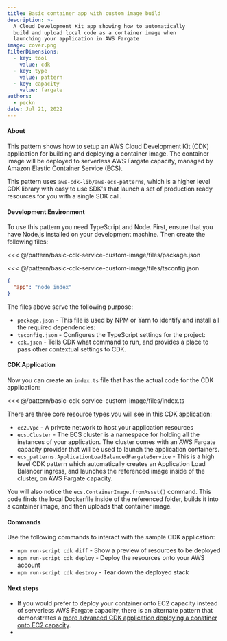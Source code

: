 ```yaml
---
title: Basic container app with custom image build
description: >-
  A Cloud Development Kit app showing how to automatically
  build and upload local code as a container image when
  launching your application in AWS Fargate
image: cover.png
filterDimensions:
  - key: tool
    value: cdk
  - key: type
    value: pattern
  - key: capacity
    value: fargate
authors:
  - peckn
date: Jul 21, 2022
---
```


#### About

This pattern shows how to setup an AWS Cloud Development Kit (CDK) application
for building and deploying a container image. The container image will be deployed to serverless AWS Fargate capacity, managed by Amazon Elastic Container Service (ECS).

This pattern uses `aws-cdk-lib/aws-ecs-patterns`, which is a higher level CDK library with easy to use SDK's that launch a set of production ready resources for you with a single SDK call.

#### Development Environment

To use this pattern you need TypeScript and Node. First, ensure that you have Node.js installed on your development machine. Then create the following files:

<tabs>
<tab label="package.json">

<<< @/pattern/basic-cdk-service-custom-image/files/package.json

</tab>

<tab label='tsconfig.json'>

<<< @/pattern/basic-cdk-service-custom-image/files/tsconfig.json

</tab>

<tab label='cdk.json'>

```json
{
  "app": "node index"
}
```

</tab>
</tabs>

The files above serve the following purpose:

- `package.json` - This file is used by NPM or Yarn to identify and install all the required dependencies:
- `tsconfig.json` - Configures the TypeScript settings for the project:
- `cdk.json` - Tells CDK what command to run, and provides a place to pass other contextual settings to CDK.

#### CDK Application

Now you can create an `index.ts` file that has the actual code for the CDK application:

<<< @/pattern/basic-cdk-service-custom-image/files/index.ts

There are three core resource types you will see in this CDK application:

- `ec2.Vpc` - A private network to host your application resources
- `ecs.Cluster` - The ECS cluster is a namespace for holding all the instances of your application. The cluster comes with an AWS Fargate capacity provider that will be used to launch the application containers.
- `ecs_patterns.ApplicationLoadBalancedFargateService` - This is a high level CDK pattern which automatically creates an Application Load Balancer ingress, and launches the referenced image inside of the cluster, on AWS Fargate capacity.

You will also notice the `ecs.ContainerImage.fromAsset()` command. This code finds the local Dockerfile inside of the referenced folder, builds it into a container image, and then uploads that container image.

#### Commands

Use the following commands to interact with the sample CDK application:

* `npm run-script cdk diff` - Show a preview of resources to be deployed
* `npm run-script cdk deploy` - Deploy the resources onto your AWS account
* `npm run-script cdk destroy` - Tear down the deployed stack

#### Next steps

- If you would prefer to deploy your container onto EC2 capacity instead of serverless AWS Fargate capacity, there is an alternate pattern that demonstrates a [more advanced CDK application deploying a conatiner onto EC2 capacity](/advanced-public-facing-service-cdk).
-
